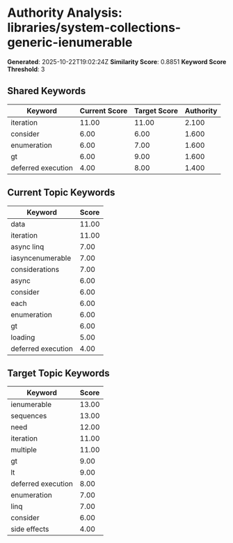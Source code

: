 # Authority Analysis: libraries/system-collections-generic-ienumerable

**Generated**: 2025-10-22T19:02:24Z
**Similarity Score**: 0.8851
**Keyword Score Threshold**: 3

## Shared Keywords

| Keyword | Current Score | Target Score | Authority |
|---------|---------------|--------------|-----------|
| iteration | 11.00 | 11.00 | 2.100 |
| consider | 6.00 | 6.00 | 1.600 |
| enumeration | 6.00 | 7.00 | 1.600 |
| gt | 6.00 | 9.00 | 1.600 |
| deferred execution | 4.00 | 8.00 | 1.400 |

## Current Topic Keywords

| Keyword | Score |
|---------|-------|
| data | 11.00 |
| iteration | 11.00 |
| async linq | 7.00 |
| iasyncenumerable | 7.00 |
| considerations | 7.00 |
| async | 6.00 |
| consider | 6.00 |
| each | 6.00 |
| enumeration | 6.00 |
| gt | 6.00 |
| loading | 5.00 |
| deferred execution | 4.00 |

## Target Topic Keywords

| Keyword | Score |
|---------|-------|
| ienumerable | 13.00 |
| sequences | 13.00 |
| need | 12.00 |
| iteration | 11.00 |
| multiple | 11.00 |
| gt | 9.00 |
| lt | 9.00 |
| deferred execution | 8.00 |
| enumeration | 7.00 |
| linq | 7.00 |
| consider | 6.00 |
| side effects | 4.00 |

